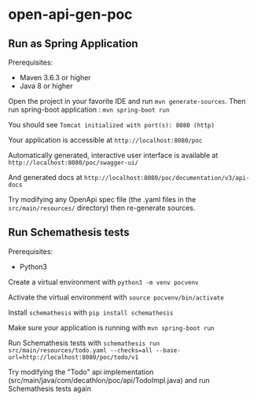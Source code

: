 # open-api-gen-poc

## Run as Spring Application

Prerequisites:
- Maven 3.6.3 or higher
- Java 8 or higher

Open the project in your favorite IDE and run `mvn generate-sources`.
Then run spring-boot application : `mvn spring-boot run`

You should see `Tomcat initialized with port(s): 8080 (http)`

Your application is accessible at `http://localhost:8080/poc`

Automatically generated, interactive user interface is available at `http://localhost:8080/poc/swagger-ui/`

And generated docs at `http://localhost:8080/poc/documentation/v3/api-docs`

Try modifying any OpenApi spec file (the .yaml files in the `src/main/resources/` directory) then re-generate sources.

## Run Schemathesis tests

Prerequisites:
- Python3

Create a virtual environment with `python3 -m venv pocvenv`

Activate the virtual environment with `source pocvenv/bin/activate`

Install `schemathesis` with `pip install schemathesis`

Make sure your application is running with `mvn spring-boot run`

Run Schemathesis tests with `schemathesis run src/main/resources/todo.yaml --checks=all --base-url=http://localhost:8080/poc/todo/v1`

Try modifying the "Todo" api implementation (src/main/java/com/decathlon/poc/api/TodoImpl.java) and run Schemathesis tests again 
